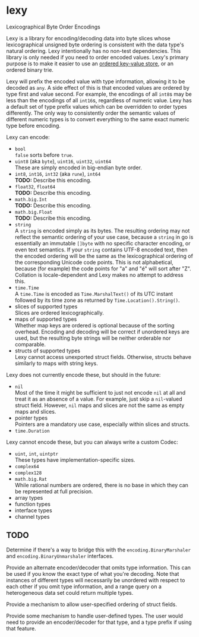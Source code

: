 # lexy

Lexicographical Byte Order Encodings

Lexy is a library for encoding/decoding data into byte slices whose
lexicographical unsigned byte ordering is consistent with the data
type's natural ordering. Lexy intentionally has no non-test
dependencies. This library is only needed if you need to order encoded
values. Lexy's primary purpose is to make it easier to use an [ordered
key-value store](https://en.wikipedia.org/wiki/Ordered_Key-Value_Store),
or an ordered binary trie.

Lexy will prefix the encoded value with type information, allowing it
to be decoded as `any`. A side effect of this is that encoded values
are ordered by type first and value second. For example, the encodings
of all `int8`s may be less than the encodings of all `int16`s,
regardless of numeric value. Lexy has a default set of type prefix
values which can be overridden to order types differently. The only
way to consistently order the semantic values of different numeric
types is to convert everything to the same exact numeric type before
encoding.

Lexy can encode:

* `bool`  
  `false` sorts before `true`.
* `uint8` (aka `byte`), `uint16`, `uint32`, `uint64`  
  These are simply encoded in big-endian byte order.
* `int8`, `int16`, `int32` (aka `rune`), `int64`  
  **TODO:** Describe this encoding.
* `float32`, `float64`  
  **TODO:** Describe this encoding.
* `math.big.Int`  
  **TODO:** Describe this encoding.
* `math.big.Float`  
  **TODO:** Describe this encoding.
* `string`  
  A `string` is encoded simply as its bytes. The resulting ordering
  may not reflect the semantic ordering of your use case, because a
  `string` in go is essentially an immutable `[]byte` with no specific
  character encoding, or even text semantics. If your `string`
  contains UTF-8 encoded text, then the encoded ordering will be the
  same as the lexicographical ordering of the corresponding Unicode
  code points. This is not alphabetical, because (for example) the
  code points for "a" and "&#xE9;" will sort after "Z". Collation is
  locale-dependent and Lexy makes no attempt to address this.
* `time.Time`  
  A `time.Time` is encoded as `Time.MarshalText()` of its UTC instant
  followed by its time zone as returned by `Time.Location().String()`.
* slices of supported types  
  Slices are ordered lexicographically.
* maps of supported types  
  Whether map keys are ordered is optional because of the sorting
  overhead. Encoding and decoding will be correct if unordered keys
  are used, but the resulting byte strings will be neither orderable
  nor comparable.
* structs of supported types  
  Lexy cannot access unexported struct fields. Otherwise, structs
  behave similarly to maps with string keys.

Lexy does not currently encode these, but should in the future:

* `nil`  
  Most of the time it might be sufficient to just not encode `nil` at
  all and treat it as an absence of a value. For example, just skip a
  `nil`-valued struct field. However, `nil` maps and slices are not
  the same as empty maps and slices.
* pointer types  
  Pointers are a mandatory use case, especially within slices and
  structs.
* `time.Duration`

Lexy cannot encode these, but you can always write a custom Codec:

* `uint`, `int`, `uintptr`  
  These types have implementation-specific sizes.
* `complex64`
* `complex128`
* `math.big.Rat`  
  While rational numbers are ordered, there is no base in which they
  can be represented at full precision.
* array types
* function types
* interface types
* channel types

## TODO

Determine if there's a way to bridge this with the
`encoding.BinaryMarshaler` and `encoding.BinaryUnmarshaler` interfaces.

Provide an alternate encoder/decoder that omits type information. This
can be used if you know the exact type of what you're decoding. Note
that instances of different types will necessarily be unordered with
respect to each other if you omit type information, and a range query
on a heterogeneous data set could return multiple types.

Provide a mechanism to allow user-specified ordering of struct fields.

Provide some mechanism to handle user-defined types. The user would
need to provide an encoder/decoder for that type, and a type prefix if
using that feature.

